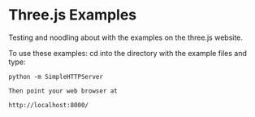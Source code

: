 Three.js Examples
=================

Testing and noodling about with the examples on the three.js website.

To use these examples:
cd into the directory with the example files and type:

```
python -m SimpleHTTPServer

Then point your web browser at

http://localhost:8000/
```

